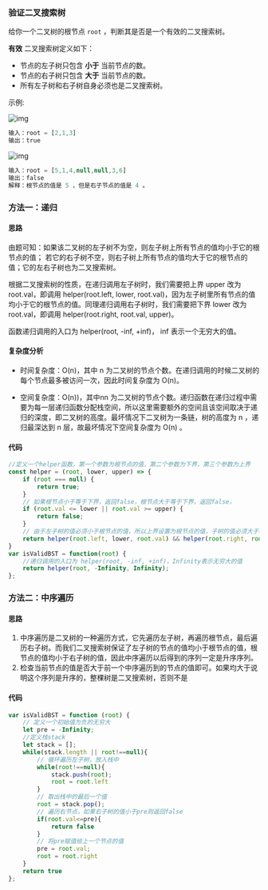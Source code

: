 ###  验证二叉搜索树

给你一个二叉树的根节点 `root` ，判断其是否是一个有效的二叉搜索树。

**有效** 二叉搜索树定义如下：

- 节点的左子树只包含 **小于** 当前节点的数。
- 节点的右子树只包含 **大于** 当前节点的数。
- 所有左子树和右子树自身必须也是二叉搜索树。

示例:

![img](https://assets.leetcode.com/uploads/2020/12/01/tree1.jpg)

```js
输入：root = [2,1,3]
输出：true
```

![img](https://assets.leetcode.com/uploads/2020/12/01/tree2.jpg)

```js
输入：root = [5,1,4,null,null,3,6]
输出：false
解释：根节点的值是 5 ，但是右子节点的值是 4 。
```



### 

### **方法一：递归**

#### 思路

由题可知：如果该二叉树的左子树不为空，则左子树上所有节点的值均小于它的根节点的值； 若它的右子树不空，则右子树上所有节点的值均大于它的根节点的值；它的左右子树也为二叉搜索树。

根据二叉搜索树的性质，在递归调用左子树时，我们需要把上界 upper 改为 root.val，即调用 helper(root.left, lower, root.val)，因为左子树里所有节点的值均小于它的根节点的值。同理递归调用右子树时，我们需要把下界 lower 改为 root.val，即调用 helper(root.right, root.val, upper)。

函数递归调用的入口为 helper(root, -inf, +inf)， inf 表示一个无穷大的值。

#### 复杂度分析

- 时间复杂度：O(n)，其中 n 为二叉树的节点个数。在递归调用的时候二叉树的每个节点最多被访问一次，因此时间复杂度为 O(n)。

- 空间复杂度：O(n))，其中nn 为二叉树的节点个数。递归函数在递归过程中需要为每一层递归函数分配栈空间，所以这里需要额外的空间且该空间取决于递归的深度，即二叉树的高度。最坏情况下二叉树为一条链，树的高度为 n ，递归最深达到 n 层，故最坏情况下空间复杂度为 O(n) 。

#### 代码

```js
//定义一个helper函数，第一个参数为根节点的值，第二个参数为下界，第三个参数为上界
const helper = (root, lower, upper) => {
    if (root === null) {
        return true;
    }
    // 如果根节点小于等于下界，返回false，根节点大于等于下界，返回false，
    if (root.val <= lower || root.val >= upper) {
        return false;
    }
    // 由于左子树的值必须小于根节点的值，所以上界设置为根节点的值，子树的值必须大于根节点的值，所以下界设置为根节点的值
    return helper(root.left, lower, root.val) && helper(root.right, root.val, upper);
}
var isValidBST = function(root) {
    //递归调用的入口为 helper(root, -inf, +inf)，Infinity表示无穷大的值
    return helper(root, -Infinity, Infinity);
};
```



### **方法二：中序遍历**

#### 思路

1. 中序遍历是二叉树的一种遍历方式，它先遍历左子树，再遍历根节点，最后遍历右子树。而我们二叉搜索树保证了左子树的节点的值均小于根节点的值，根节点的值均小于右子树的值，因此中序遍历以后得到的序列一定是升序序列。
2. 检查当前节点的值是否大于前一个中序遍历到的节点的值即可。如果均大于说明这个序列是升序的，整棵树是二叉搜索树，否则不是

#### 代码

```js
var isValidBST = function (root) {
    // 定义一个初始值为负的无穷大
    let pre = -Infinity;
    //定义栈stack
    let stack = [];
    while(stack.length || root!==null){
        // 循环遍历左子树，放入栈中
        while(root!==null){
            stack.push(root);
            root = root.left
        }
        // 取出栈中的最后一个值
        root = stack.pop();
        // 遍历右节点，如果右子树的值小于pre则返回false
        if(root.val<=pre){
            return false
        }
        // 将pre赋值给上一个节点的值
        pre = root.val;
        root = root.right
    }
    return true
};
```



